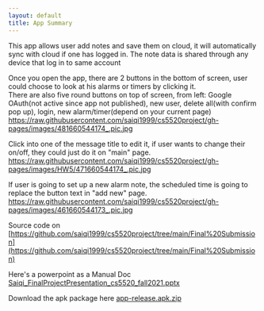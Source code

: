 ```yaml
---
layout: default
title: App Summary
---
```

This app allows user add notes and save them on cloud, it will automatically sync with cloud if one has logged in. The note data is shared through any device that log in to same account

Once you open the app, there are 2 buttons in the bottom of screen, user could choose to look at his alarms or timers by clicking it.\
There are also five round buttons on top of screen, from left: Google OAuth(not active since app not published), new user, delete all(with confirm pop up), login, new alarm/timer(depend on your current page)
https://raw.githubusercontent.com/saiqi1999/cs5520project/gh-pages/images/481660544174_.pic.jpg

Click into one of the message title to edit it, if user wants to change their on/off, they could just do it on "main" page.
https://raw.githubusercontent.com/saiqi1999/cs5520project/gh-pages/images/HW5/471660544174_.pic.jpg

If user is going to set up a new alarm note, the scheduled time is going to replace the button text in "add new" page.
https://raw.githubusercontent.com/saiqi1999/cs5520project/gh-pages/images/461660544173_.pic.jpg

Source code on [https://github.com/saiqi1999/cs5520project/tree/main/Final%20Submission](https://github.com/saiqi1999/cs5520project/tree/main/Final%20Submission)

Here's a powerpoint as a Manual Doc
[Saiqi_FinalProjectPresentation_cs5520_fall2021.pptx](https://github.com/saiqi1999/cs5520project/files/7725912/SaiqiHe_FinalProjectPresentation_cs5520_fall2021.pptx)

Download the apk package here 
[app-release.apk.zip](https://github.com/saiqi1999/cs5520project/files/7726045/app-release.apk.zip)
